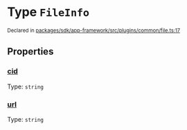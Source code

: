 # Type `FileInfo`
<sub>Declared in [packages/sdk/app-framework/src/plugins/common/file.ts:17](https://github.com/dxos/dxos/blob/88f322397/packages/sdk/app-framework/src/plugins/common/file.ts#L17)</sub>




## Properties
### [cid](https://github.com/dxos/dxos/blob/88f322397/packages/sdk/app-framework/src/plugins/common/file.ts#L19)
Type: <code>string</code>




### [url](https://github.com/dxos/dxos/blob/88f322397/packages/sdk/app-framework/src/plugins/common/file.ts#L18)
Type: <code>string</code>






